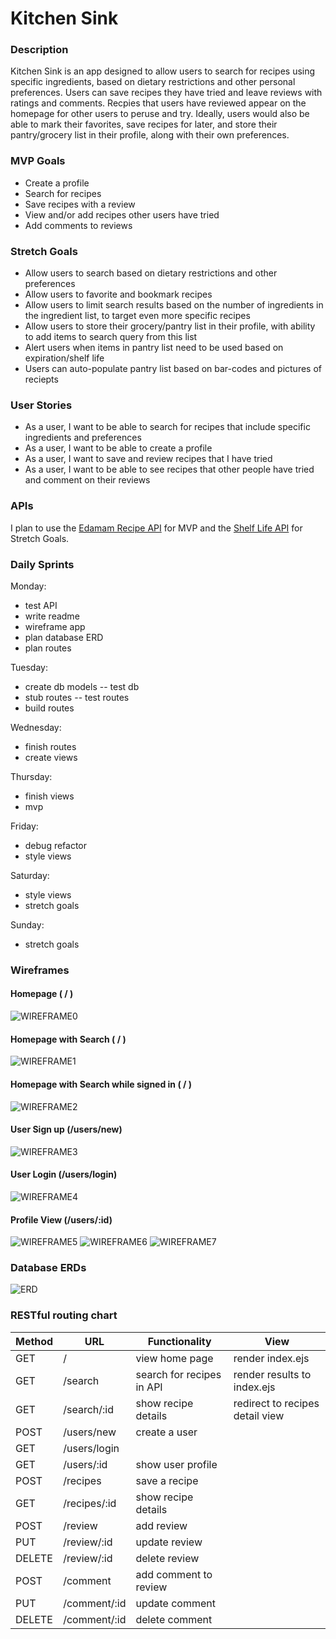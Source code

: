# **Kitchen Sink**
### **Description**
Kitchen Sink is an app designed to allow users to search for recipes using specific ingredients, based on dietary restrictions and other personal preferences. Users can save recipes they have tried and leave reviews with ratings and comments. Recpies that users have reviewed appear on the homepage for other users to peruse and try. Ideally, users would also be able to mark their favorites, save recipes for later, and store their pantry/grocery list in their profile, along with their own preferences. 
### MVP Goals
* Create a profile
* Search for recipes
* Save recipes with a review 
* View and/or add recipes other users have tried
* Add comments to reviews
### Stretch Goals
* Allow users to search based on dietary restrictions and other preferences
* Allow users to favorite and bookmark recipes 
* Allow users to limit search results based on the number of ingredients in the ingredient list, to target even more specific recipes
* Allow users to store their grocery/pantry list in their profile, with ability to add items to search query from this list
* Alert users when items in pantry list need to be used based on expiration/shelf life
* Users can auto-populate pantry list based on bar-codes and pictures of reciepts
### User Stories
* As a user, I want to be able to search for recipes that include specific ingredients and preferences
* As a user, I want to be able to create a profile 
* As a user, I want to save and review recipes that I have tried
* As a user, I want to be able to see recipes that other people have tried and comment on their reviews
### APIs
I plan to use the [Edamam Recipe API](https://developer.edamam.com/edamam-docs-recipe-api) for MVP and the [Shelf Life API](https://github.com/jcomo/shelf-life) for Stretch Goals. 
### Daily Sprints

Monday:
* test API
* write readme
* wireframe app
* plan database ERD
* plan routes

Tuesday:
* create db models -- test db
* stub routes -- test routes
* build routes

Wednesday:
* finish routes
* create views

Thursday:
* finish views
* mvp

Friday:
* debug refactor
* style views

Saturday:
* style views
* stretch goals

Sunday:
* stretch goals
### Wireframes
#### Homepage ( / )
![WIREFRAME0](./assets/kitchen_sink_wireframe0.jpg)
#### Homepage with Search ( / )
![WIREFRAME1](./assets/kitchen_sink_wireframe1.jpg)
#### Homepage with Search while signed in ( / )
![WIREFRAME2](./assets/kitchen_sink_wireframe2.jpg)
#### User Sign up (/users/new)
![WIREFRAME3](./assets/kitchen_sink_wireframe3.jpg)
#### User Login (/users/login)
![WIREFRAME4](./assets/kitchen_sink_wireframe4.jpg)
#### Profile View (/users/:id)
![WIREFRAME5](./assets/kitchen_sink_wireframe5.jpg)
![WIREFRAME6](./assets/kitchen_sink_wireframe6.jpg)
![WIREFRAME7](./assets/kitchen_sink_wireframe7.jpg)
### Database ERDs
![ERD](./assets/kitchen_sink.png)
### RESTful routing chart 
Method | URL | Functionality | View 
 --- | --- | --- | ---
 GET | / | view home page | render index.ejs
 GET | /search  | search for recipes in API | render results to index.ejs
 GET | /search/:id | show recipe details | redirect to recipes detail view
 POST | /users/new | create a user | 
 GET | /users/login | 
 GET | /users/:id | show user profile |
 POST | /recipes | save a recipe | 
 GET | /recipes/:id | show recipe details | 
 POST | /review | add review | 
 PUT  | /review/:id | update review | 
 DELETE | /review/:id | delete review | 
 POST | /comment | add comment to review | 
 PUT  | /comment/:id | update comment | 
 DELETE | /comment/:id | delete comment | 
